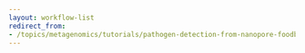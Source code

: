 ```yaml
---
layout: workflow-list
redirect_from:
- /topics/metagenomics/tutorials/pathogen-detection-from-nanopore-foodborne-data/workflows
---
```

